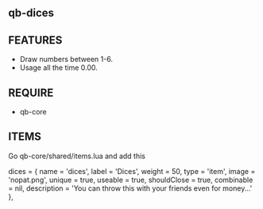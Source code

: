 ## qb-dices

## FEATURES
- Draw numbers between 1-6.
- Usage all the time 0.00.

## REQUIRE
- qb-core

## ITEMS
Go qb-core/shared/items.lua and add this

dices = { name = 'dices', label = 'Dices', weight = 50, type = 'item', image = 'nopat.png', unique = true, useable = true, shouldClose = true, combinable = nil, description = 'You can throw this with your friends even for money...' },

